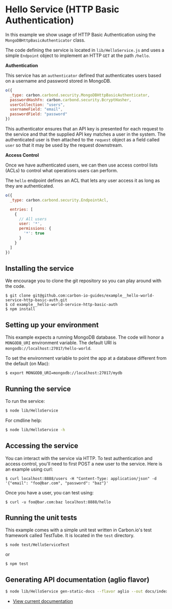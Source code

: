 # Hello Service (HTTP Basic Authentication)

In this example we show usage of HTTP Basic Authentication using the `MongoDBHttpBasicAuthenticator` class.

The code defining the service is located in `lib/HelloService.js` and uses a simple `Endpoint` object
to implement an HTTP `GET` at the path `/hello`.

**Authentication**

This service has an `authenticator` defined that authenticates users based on a username and password stored in MongoDB.

```js
o({
  _type: carbon.carbond.security.MongoDBHttpBasicAuthenticator,
  passwordHashFn: carbon.carbond.security.BcryptHasher,
  userCollection: "users",
  usernameField: "email",
  passwordField: "password"
})
```

This authenticator ensures that an API key is presented for each request to the service and that the
supplied API key matches a user in the system. The authenticated user is then attached to the `request`
object as a field called `user` so that it may be used by the request downstream.

**Access Control**

Once we have authenticated users, we can then use access control lists (ACLs) to control what operations users can perform.

The `hello` endpoint defines an ACL that lets any user access it as long as they are authenticated.

```js
o({
  _type: carbon.carbond.security.EndpointAcl,

  entries: [
    {
      // All users
      user: '*',
      permissions: {
        '*': true
      }
    }
  ]
})
```

## Installing the service

We encourage you to clone the git repository so you can play around with the code.

```
$ git clone git@github.com:carbon-io-guides/example__hello-world-service-http-basic-auth.git
$ cd example__hello-world-service-http-basic-auth
$ npm install
```

## Setting up your environment

This example expects a running MongoDB database. The code will honor a `MONGODB_URI` environment variable. The default URI is `mongodb://localhost:27017/hello-world`.

To set the environment variable to point the app at a database different from the default (on Mac):

```
$ export MONGODB_URI=mongodb://localhost:27017/mydb
```

## Running the service

To run the service:

```sh
$ node lib/HelloService
```

For cmdline help:

```sh
$ node lib/HelloService -h
```

## Accessing the service

You can interact with the service via HTTP. To test authentication and access control, you'll need to first POST a new user to the service. Here is an example using curl:

```
$ curl localhost:8888/users -H "Content-Type: application/json" -d '{"email": "foo@bar.com", "password": "baz"}'
```

Once you have a user, you can test using:

```
$ curl -u foo@bar.com:baz localhost:8888/hello
```


## Running the unit tests

This example comes with a simple unit test written in Carbon.io's test framework called TestTube. It is located in the `test` directory.

```
$ node test/HelloServiceTest
```

or

```
$ npm test
```

## Generating API documentation (aglio flavor)

```sh
$ node lib/HelloService gen-static-docs --flavor aglio --out docs/index.html
```

* [View current documentation](
http://htmlpreview.github.io/?https://raw.githubusercontent.com/carbon-io-guides/example__hello-world-service-http-basic-auth/master/docs/index.html)
